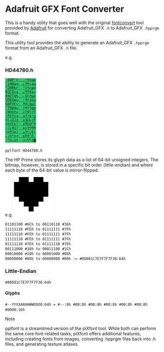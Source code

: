 # Adafruit GFX Font Converter
This is a handy utility that goes well with the original [fontconvert](https://github.com/adafruit/Adafruit-GFX-Library/tree/master/fontconvert) tool provided by [Adafruit](https://www.adafruit.com/) for converting Adafruit_GFX `.h` to Adafruit_GFX `.hpprgm` format.

This utility tool provides the ability to generate an Adafruit_GFX `.hpprgm` format from an Adafruit_GFX `.h` file.

e.g.
### HD44780.h
<img src="https://github.com/Insoft-UK/PrimeSDK/blob/main/assets/HD44780.png" width="20%" >

```
pplfont HD44780.h
```

The HP Prime stores its glyph data as a list of 64-bit unsigned integers. The bitmap, however, is stored in a specific bit order (little-endian) and where each byte of the 64-bit value is mirror-flipped.

e.g.
<img src="https://github.com/Insoft-UK/PrimeSDK/blob/main/assets/Hart.png" width="128" >
```
01101100 #6Ch to 00110110 #36h
11111110 #FEh to 01111111 #7Fh
11111110 #FEh to 01111111 #7Fh
11111110 #FEh to 01111111 #7Fh
01111110 #7Eh to 01111110 #7Eh
00111000 #38h to 00011100 #1Ch
00010000 #10h to 00001000 #08h
00000000 #00h to 00000000 #00h := #00081C7E7F7F7F36:64h
```

### Little-Endian
`#00081C7E7F7F7F36:64h`
#### Glyphs
`#--YYXXAAHHWWOOOO:64h = #--:8h #00:8h #00:8h #00:8h #00:8h #00:8h #0000:16h`

> [!NOTE]
pplfont is a streamlined version of the piXfont tool. While both can perform the same core font-related tasks, piXfont offers additional features, including creating fonts from images, converting .hpprgm files back into .h files, and generating texture atlases.

